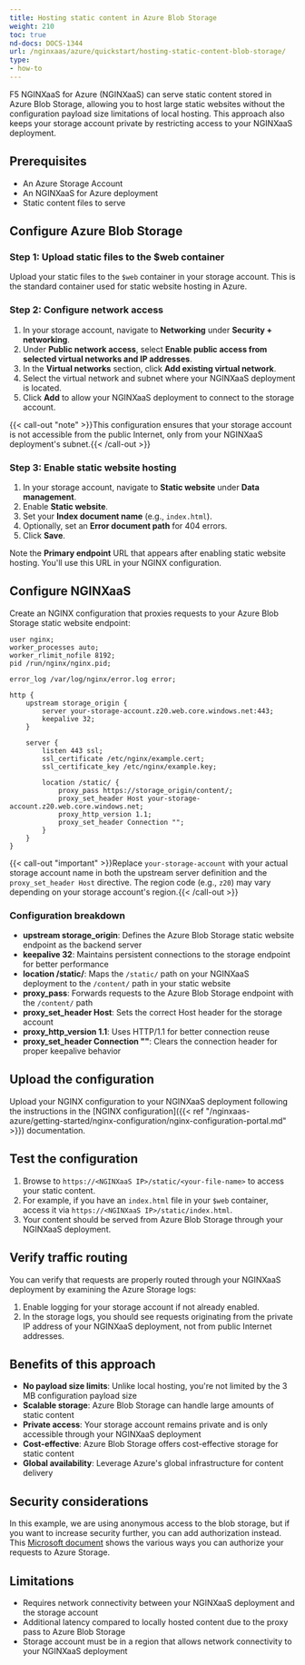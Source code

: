```yaml
---
title: Hosting static content in Azure Blob Storage
weight: 210
toc: true
nd-docs: DOCS-1344
url: /nginxaas/azure/quickstart/hosting-static-content-blob-storage/
type:
- how-to
---
```


F5 NGINXaaS for Azure (NGINXaaS) can serve static content stored in Azure Blob Storage, allowing you to host large static websites without the configuration payload size limitations of local hosting. This approach also keeps your storage account private by restricting access to your NGINXaaS deployment.

## Prerequisites

- An Azure Storage Account
- An NGINXaaS for Azure deployment
- Static content files to serve

## Configure Azure Blob Storage

### Step 1: Upload static files to the $web container

Upload your static files to the `$web` container in your storage account. This is the standard container used for static website hosting in Azure.

### Step 2: Configure network access

1. In your storage account, navigate to **Networking** under **Security + networking**.
2. Under **Public network access**, select **Enable public access from selected virtual networks and IP addresses**.
3. In the **Virtual networks** section, click **Add existing virtual network**.
4. Select the virtual network and subnet where your NGINXaaS deployment is located.
5. Click **Add** to allow your NGINXaaS deployment to connect to the storage account.

{{< call-out "note" >}}This configuration ensures that your storage account is not accessible from the public Internet, only from your NGINXaaS deployment's subnet.{{< /call-out >}}

### Step 3: Enable static website hosting

1. In your storage account, navigate to **Static website** under **Data management**.
2. Enable **Static website**.
3. Set your **Index document name** (e.g., `index.html`).
4. Optionally, set an **Error document path** for 404 errors.
5. Click **Save**.

Note the **Primary endpoint** URL that appears after enabling static website hosting. You'll use this URL in your NGINX configuration.

## Configure NGINXaaS

Create an NGINX configuration that proxies requests to your Azure Blob Storage static website endpoint:

```nginx
user nginx;
worker_processes auto;
worker_rlimit_nofile 8192;
pid /run/nginx/nginx.pid;

error_log /var/log/nginx/error.log error;

http {
    upstream storage_origin {
        server your-storage-account.z20.web.core.windows.net:443;
        keepalive 32;
    }

    server {
        listen 443 ssl;
        ssl_certificate /etc/nginx/example.cert;
        ssl_certificate_key /etc/nginx/example.key;

        location /static/ {
            proxy_pass https://storage_origin/content/;
            proxy_set_header Host your-storage-account.z20.web.core.windows.net;
            proxy_http_version 1.1;
            proxy_set_header Connection "";
        }
    }
}
```

{{< call-out "important" >}}Replace `your-storage-account` with your actual storage account name in both the upstream server definition and the `proxy_set_header Host` directive. The region code (e.g., `z20`) may vary depending on your storage account's region.{{< /call-out >}}

### Configuration breakdown

- **upstream storage_origin**: Defines the Azure Blob Storage static website endpoint as the backend server
- **keepalive 32**: Maintains persistent connections to the storage endpoint for better performance
- **location /static/**: Maps the `/static/` path on your NGINXaaS deployment to the `/content/` path in your static website
- **proxy_pass**: Forwards requests to the Azure Blob Storage endpoint with the `/content/` path
- **proxy_set_header Host**: Sets the correct Host header for the storage account
- **proxy_http_version 1.1**: Uses HTTP/1.1 for better connection reuse
- **proxy_set_header Connection ""**: Clears the connection header for proper keepalive behavior

## Upload the configuration

Upload your NGINX configuration to your NGINXaaS deployment following the instructions in the [NGINX configuration]({{< ref "/nginxaas-azure/getting-started/nginx-configuration/nginx-configuration-portal.md" >}}) documentation.

## Test the configuration

1. Browse to `https://<NGINXaaS IP>/static/<your-file-name>` to access your static content.
2. For example, if you have an `index.html` file in your `$web` container, access it via `https://<NGINXaaS IP>/static/index.html`.
3. Your content should be served from Azure Blob Storage through your NGINXaaS deployment.

## Verify traffic routing

You can verify that requests are properly routed through your NGINXaaS deployment by examining the Azure Storage logs:

1. Enable logging for your storage account if not already enabled.
2. In the storage logs, you should see requests originating from the private IP address of your NGINXaaS deployment, not from public Internet addresses.

## Benefits of this approach

- **No payload size limits**: Unlike local hosting, you're not limited by the 3 MB configuration payload size
- **Scalable storage**: Azure Blob Storage can handle large amounts of static content
- **Private access**: Your storage account remains private and is only accessible through your NGINXaaS deployment
- **Cost-effective**: Azure Blob Storage offers cost-effective storage for static content
- **Global availability**: Leverage Azure's global infrastructure for content delivery

## Security considerations

In this example, we are using anonymous access to the blob storage, but if you want to increase security further, you can add authorization instead. This [Microsoft document](https://learn.microsoft.com/en-us/azure/storage/common/authorize-data-access?tabs=blobs#authorization-for-data-operations) shows the various ways you can authorize your requests to Azure Storage.

## Limitations

- Requires network connectivity between your NGINXaaS deployment and the storage account
- Additional latency compared to locally hosted content due to the proxy pass to Azure Blob Storage
- Storage account must be in a region that allows network connectivity to your NGINXaaS deployment
